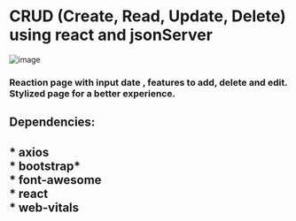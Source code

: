# CRUD (Create, Read, Update, Delete) using react  and jsonServer
![image](https://user-images.githubusercontent.com/79268565/173144166-ccaafb02-4ce8-4bfd-9f39-a4854ccdae88.png)

<h3>Reaction page with input date , features to add, delete and edit.<br> Stylized page for a better experience.<h3/>



<h2>Dependencies:<h2/>
<!--ts-->
* axios <br>
* bootstrap*<br>
* font-awesome<br>
* react   <br>
* web-vitals<br>
<!--ts-->
